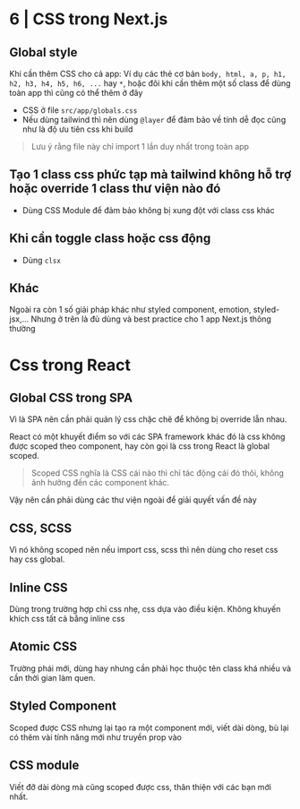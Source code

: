 # 6 | CSS trong Next.js

## Global style

Khi cần thêm CSS cho cả app: Ví dụ các thẻ cơ bản `body, html, a, p, h1, h2, h3, h4, h5, h6, ...` hay `*`, hoặc đôi khi cần thêm một số class để dùng toàn app thì cũng có thể thêm ở đây

-   CSS ở file `src/app/globals.css`
-   Nếu dùng tailwind thì nên dùng `@layer` để đảm bảo về tính dễ đọc cũng như là độ ưu tiên css khi build

> Lưu ý rằng file này chỉ import 1 lần duy nhất trong toàn app

## Tạo 1 class css phức tạp mà tailwind không hỗ trợ hoặc override 1 class thư viện nào đó

-   Dùng CSS Module để đảm bảo không bị xung đột với class css khác

## Khi cần toggle class hoặc css động

-   Dùng `clsx`

## Khác

Ngoài ra còn 1 số giải pháp khác như styled component, emotion, styled-jsx,... Nhưng ở trên là đủ dùng và best practice cho 1 app Next.js thông thường

# Css trong React

## Global CSS trong SPA

Vì là SPA nên cần phải quản lý css chặc chẽ để không bị override lẫn nhau.

React có một khuyết điểm so với các SPA framework khác đó là css không được scoped theo component, hay còn gọi là css trong React là global scoped.

> Scoped CSS nghĩa là CSS cái nào thì chỉ tác động cái đó thôi, không ảnh hưởng đến các component khác.

Vậy nên cần phải dùng các thư viện ngoài để giải quyết vấn đề này

## CSS, SCSS

Vì nó không scoped nên nếu import css, scss thì nên dùng cho reset css hay css global.

## Inline CSS

Dùng trong trường hợp chỉ css nhẹ, css dựa vào điều kiện. Không khuyến khích css tất cả bằng inline css

## Atomic CSS

Trường phái mới, dùng hay nhưng cần phải học thuộc tên class khá nhiều và cần thời gian làm quen.

## Styled Component

Scoped được CSS nhưng lại tạo ra một component mới, viết dài dòng, bù lại có thêm vài tính năng mới như truyền prop vào

## CSS module

Viết đỡ dài dòng mà cũng scoped được css, thân thiện với các bạn mới nhất.
